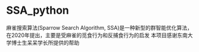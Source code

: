 # SSA_python
麻雀搜索算法(Sparrow Search Algorithm, SSA)是一种新型的群智能优化算法，在2020年提出，主要是受麻雀的觅食行为和反捕食行为的启发
本项目感谢东南大学博士生呆呆学长所提供的帮助
